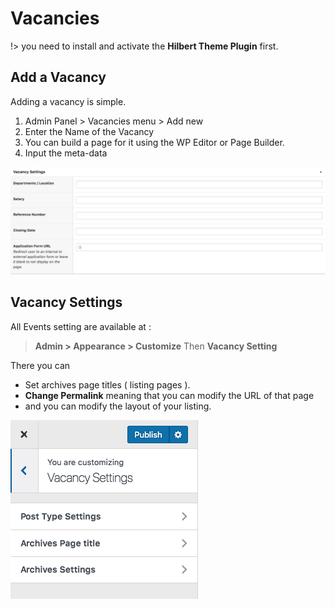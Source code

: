 # Vacancies
!> you need to install and activate the **Hilbert Theme Plugin** first.

## Add a Vacancy
Adding a vacancy is simple.
1. Admin Panel > Vacancies menu > Add new
2. Enter the Name of the Vacancy
3. You can build a page for it using the WP Editor or Page Builder.
4. Input the meta-data

![Image Title](img/vac1.png) 


## Vacancy Settings
All Events setting are available at :
> **Admin > Appearance > Customize**  Then **Vacancy Setting**

There you can 
* Set archives page titles ( listing pages ).
* **Change Permalink** meaning that you can modify the URL of that page
* and you can modify the layout of your listing.

![Image Title](img/vac2.png) 
